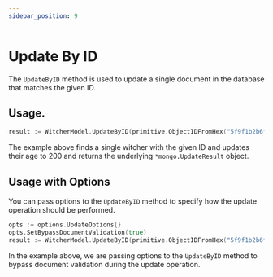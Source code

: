 ```yaml
---
sidebar_position: 9
---
```


# Update By ID

The `UpdateByID` method is used to update a single document in the database that matches the given ID.

## Usage.

```go
result := WitcherModel.UpdateByID(primitive.ObjectIDFromHex("5f9f1b2b6f6b1b6d7f9b1b6d"), primitive.M{"age": 200}).Exec().(*mongo.UpdateResult)
```

The example above finds a single witcher with the given ID and updates their age to 200 and returns the underlying `*mongo.UpdateResult` object.

## Usage with Options

You can pass options to the `UpdateByID` method to specify how the update operation should be performed.

```go
opts := options.UpdateOptions{}
opts.SetBypassDocumentValidation(true)
result := WitcherModel.UpdateByID(primitive.ObjectIDFromHex("5f9f1b2b6f6b1b6d7f9b1b6d"), primitive.M{"age": 200}, &opts).Exec().(*mongo.UpdateResult)
```

In the example above, we are passing options to the `UpdateByID` method to bypass document validation during the update operation.
